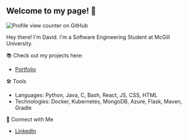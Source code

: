 ## Welcome to my page! 👋
![Profile view counter on GitHub](https://komarev.com/ghpvc/?username=Kasamix&color=4b4896&style=for-the-badge)

Hey there! I'm David. I'm a Software Engineering Student at McGill University.

📚 Check out my projects here:
- [Portfolio](https://github.com/Kasamix/portfolio)

🛠 Tools
- Languages: Python, Java, C, Bash, React, JS, CSS, HTML 
- Technologies: Docker, Kubernetes, MongoDB, Azure, Flask, Maven, Gradle

🤠 Connect with Me
- [LinkedIn](https://www.linkedin.com/in/kasamix/)
<!--
**Kasamix/Kasamix** is a ✨ _special_ ✨ repository because its `README.md` (this file) appears on your GitHub profile.

Here are some ideas to get you started:
- 🔭 I’m currently working on ...
- 🌱 I’m currently learning ...
- 👯 I’m looking to collaborate on ...
- 🤔 I’m looking for help with ...
- 💬 Ask me about ...
- 📫 How to reach me: ...
- 😄 Pronouns: ...
- ⚡ Fun fact: ...
-->
